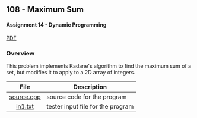 ## 108 - Maximum Sum
#### Assignment 14 - Dynamic Programming
[PDF](https://github.com/sgilliland/4883-Programming_Techniques-Gilliland/blob/main/Assignments/108%20-%20Brick%20Game/108.pdf)

### Overview

This problem implements Kadane's algorithm to find the maximum sum of a set, but modifies it to apply to a 2D array of integers.

| File | Description |
| :----: | ----------- |
| [source.cpp](https://github.com/sgilliland/4883-Programming_Techniques-Gilliland/blob/main/Assignments/108%20-%20Brick%20Game/source.cpp) |  source code for the program |
| [in1.txt](https://github.com/sgilliland/4883-Programming_Techniques-Gilliland/blob/main/Assignments/108%20-%20Brick%20Game/in1.txt) |  tester input file for the program |